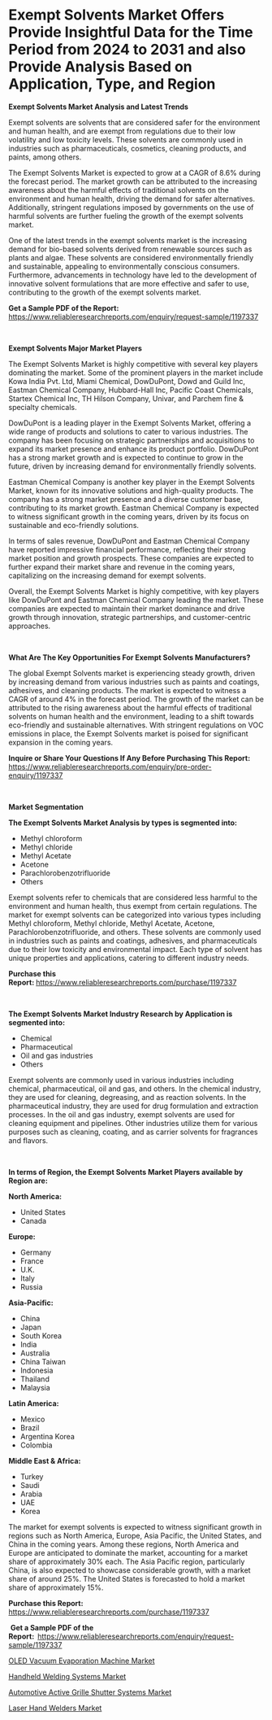 <p><h1>Exempt Solvents Market Offers Provide Insightful Data for the Time Period from 2024 to 2031 and also Provide Analysis Based on Application, Type, and Region</h1></p><p><strong>Exempt Solvents Market Analysis and Latest Trends</strong></p>
<p><p>Exempt solvents are solvents that are considered safer for the environment and human health, and are exempt from regulations due to their low volatility and low toxicity levels. These solvents are commonly used in industries such as pharmaceuticals, cosmetics, cleaning products, and paints, among others.</p><p>The Exempt Solvents Market is expected to grow at a CAGR of 8.6% during the forecast period. The market growth can be attributed to the increasing awareness about the harmful effects of traditional solvents on the environment and human health, driving the demand for safer alternatives. Additionally, stringent regulations imposed by governments on the use of harmful solvents are further fueling the growth of the exempt solvents market.</p><p>One of the latest trends in the exempt solvents market is the increasing demand for bio-based solvents derived from renewable sources such as plants and algae. These solvents are considered environmentally friendly and sustainable, appealing to environmentally conscious consumers. Furthermore, advancements in technology have led to the development of innovative solvent formulations that are more effective and safer to use, contributing to the growth of the exempt solvents market.</p></p>
<p><strong>Get a Sample PDF of the Report:&nbsp;</strong> <a href="https://www.reliableresearchreports.com/enquiry/request-sample/1197337">https://www.reliableresearchreports.com/enquiry/request-sample/1197337</a></p>
<p>&nbsp;</p>
<p><strong>Exempt Solvents Major Market Players</strong></p>
<p><p>The Exempt Solvents Market is highly competitive with several key players dominating the market. Some of the prominent players in the market include Kowa India Pvt. Ltd, Miami Chemical, DowDuPont, Dowd and Guild Inc, Eastman Chemical Company, Hubbard-Hall Inc, Pacific Coast Chemicals, Startex Chemical Inc, TH Hilson Company, Univar, and Parchem fine & specialty chemicals.</p><p>DowDuPont is a leading player in the Exempt Solvents Market, offering a wide range of products and solutions to cater to various industries. The company has been focusing on strategic partnerships and acquisitions to expand its market presence and enhance its product portfolio. DowDuPont has a strong market growth and is expected to continue to grow in the future, driven by increasing demand for environmentally friendly solvents.</p><p>Eastman Chemical Company is another key player in the Exempt Solvents Market, known for its innovative solutions and high-quality products. The company has a strong market presence and a diverse customer base, contributing to its market growth. Eastman Chemical Company is expected to witness significant growth in the coming years, driven by its focus on sustainable and eco-friendly solutions.</p><p>In terms of sales revenue, DowDuPont and Eastman Chemical Company have reported impressive financial performance, reflecting their strong market position and growth prospects. These companies are expected to further expand their market share and revenue in the coming years, capitalizing on the increasing demand for exempt solvents.</p><p>Overall, the Exempt Solvents Market is highly competitive, with key players like DowDuPont and Eastman Chemical Company leading the market. These companies are expected to maintain their market dominance and drive growth through innovation, strategic partnerships, and customer-centric approaches.</p></p>
<p>&nbsp;</p>
<p><strong>What Are The Key Opportunities For Exempt Solvents Manufacturers?</strong></p>
<p><p>The global Exempt Solvents market is experiencing steady growth, driven by increasing demand from various industries such as paints and coatings, adhesives, and cleaning products. The market is expected to witness a CAGR of around 4% in the forecast period. The growth of the market can be attributed to the rising awareness about the harmful effects of traditional solvents on human health and the environment, leading to a shift towards eco-friendly and sustainable alternatives. With stringent regulations on VOC emissions in place, the Exempt Solvents market is poised for significant expansion in the coming years.</p></p>
<p><strong>Inquire or Share Your Questions If Any Before Purchasing This Report:</strong> <a href="https://www.reliableresearchreports.com/enquiry/pre-order-enquiry/1197337">https://www.reliableresearchreports.com/enquiry/pre-order-enquiry/1197337</a></p>
<p>&nbsp;</p>
<p><strong>Market Segmentation</strong></p>
<p><strong>The Exempt Solvents Market Analysis by types is segmented into:</strong></p>
<p><ul><li>Methyl chloroform</li><li>Methyl chloride</li><li>Methyl Acetate</li><li>Acetone</li><li>Parachlorobenzotrifluoride</li><li>Others</li></ul></p>
<p><p>Exempt solvents refer to chemicals that are considered less harmful to the environment and human health, thus exempt from certain regulations. The market for exempt solvents can be categorized into various types including Methyl chloroform, Methyl chloride, Methyl Acetate, Acetone, Parachlorobenzotrifluoride, and others. These solvents are commonly used in industries such as paints and coatings, adhesives, and pharmaceuticals due to their low toxicity and environmental impact. Each type of solvent has unique properties and applications, catering to different industry needs.</p></p>
<p><strong>Purchase this Report:&nbsp;</strong><a href="https://www.reliableresearchreports.com/purchase/1197337">https://www.reliableresearchreports.com/purchase/1197337</a></p>
<p>&nbsp;</p>
<p><strong>The Exempt Solvents Market Industry Research by Application is segmented into:</strong></p>
<p><ul><li>Chemical</li><li>Pharmaceutical</li><li>Oil and gas industries</li><li>Others</li></ul></p>
<p><p>Exempt solvents are commonly used in various industries including chemical, pharmaceutical, oil and gas, and others. In the chemical industry, they are used for cleaning, degreasing, and as reaction solvents. In the pharmaceutical industry, they are used for drug formulation and extraction processes. In the oil and gas industry, exempt solvents are used for cleaning equipment and pipelines. Other industries utilize them for various purposes such as cleaning, coating, and as carrier solvents for fragrances and flavors.</p></p>
<p>&nbsp;</p>
<p><strong>In terms of Region, the Exempt Solvents Market Players available by Region are:</strong></p>
<p>
    <p> <strong> North America: </strong>
        <ul>
            <li>United States</li>
            <li>Canada</li>
        </ul>
        </p> 
    <p> <strong> Europe: </strong>
        <ul>
            <li>Germany</li>
            <li>France</li>
            <li>U.K.</li>
            <li>Italy</li>
            <li>Russia</li>
        </ul>
        </p> 
    <p> <strong> Asia-Pacific: </strong>
        <ul>
            <li>China</li>
            <li>Japan</li>
            <li>South Korea</li>
            <li>India</li>
            <li>Australia</li>
            <li>China Taiwan</li>
            <li>Indonesia</li>
            <li>Thailand</li>
            <li>Malaysia</li>
        </ul>
        </p> 
    <p> <strong> Latin America: </strong>
        <ul>
            <li>Mexico</li>
            <li>Brazil</li>
            <li>Argentina Korea</li>
            <li>Colombia</li>
        </ul>
        </p> 
    <p> <strong> Middle East & Africa: </strong>
        <ul>
            <li>Turkey</li>
            <li>Saudi</li>
            <li>Arabia</li>
            <li>UAE</li>
            <li>Korea</li>
        </ul>
    </p>
    </p>
<p><p>The market for exempt solvents is expected to witness significant growth in regions such as North America, Europe, Asia Pacific, the United States, and China in the coming years. Among these regions, North America and Europe are anticipated to dominate the market, accounting for a market share of approximately 30% each. The Asia Pacific region, particularly China, is also expected to showcase considerable growth, with a market share of around 25%. The United States is forecasted to hold a market share of approximately 15%.</p></p>
<p><strong>Purchase this Report: </strong><a href="https://www.reliableresearchreports.com/purchase/1197337">https://www.reliableresearchreports.com/purchase/1197337</a></p>
<p>&nbsp;<strong>Get a Sample PDF of the Report:&nbsp;&nbsp;</strong><a href="https://www.reliableresearchreports.com/enquiry/request-sample/1197337">https://www.reliableresearchreports.com/enquiry/request-sample/1197337</a></p>
<p><strong></strong></p>
<p><p><a href="https://view.publitas.com/reportprime-1/oled-vacuum-evaporation-machine-market-size-share-trends-analysis-report-by-material-by-type-by-end-user-by-region-and-segment-forecasts-2024-2031/">OLED Vacuum Evaporation Machine Market</a></p><p><a href="https://view.publitas.com/reportprime-1/handheld-welding-systems-market-size-reflecting-a-forecast-till-2031-market-by-type-by-application-and-by-geography/">Handheld Welding Systems Market</a></p><p><a href="https://military-diascia-e68.notion.site/Automotive-Active-Grille-Shutter-Systems-Market-Research-Report-The-Key-To-Successful-Business-Stra-26e7dd9ebc884f199badd851e3540723">Automotive Active Grille Shutter Systems Market</a></p><p><a href="https://view.publitas.com/reportprime-1/laser-hand-welders-market-size-and-examines-its-market-scope-with-a-primary-focus-on-growth-opportunities-and-forecasted-trends-spanning-from-2024-to-2031/">Laser Hand Welders Market</a></p></p>